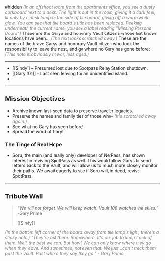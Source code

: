 #hidden 
<span style="color: gray;font-style: italic;">(In an offshoot room from the apartments office, you see a dusty corkboard next to a desk. The light is out in the room, giving it a dark feel, lit only by a desk lamp to the side of the board, giving off a warm white glow. You can see that the board's title has been replaced. Peeking underneath the current name, you see a label reading "Missing Persons Board")</span>
These are the Garys and honorary Vault citizens whose last known locations have been...
<span style="color: gray;font-style: italic;">(The text looks scratched away.)</span>
These are the names of the brave Garys and honorary Vault citizen who took the responsibility to leave the nest, and go where no Gary has gone before:
<span style="color: gray;font-style: italic;">(This note is obviously newer, less aged.)</span>

---

- [[Sindy]] – Presumed lost due to Spotpass Relay Station shutdown.
- [[Gary 101]] - Last seen leaving for an unidentified island.
- 

---

## Mission Objectives
- Archive known last-seen data to preserve traveler legacies.
- Preserve the names and family ties of those who-
<span style="color: gray;font-style: italic;">(It's scratched away again.)</span>
- See what no Gary has seen before!
- Spread the word of Gary!

### The Tinge of Real Hope
- Soru, the main (and really only) developer of NetPass, has shown interest in reviving SpotPass as well. This would allow Garys to send letters back to the Vault, and will allow us to much more closely monitor their paths. We await eagerly to see if Soru will, in deed, revive SpotPass.

---

## Tribute Wall
> *“We will not forget. We will keep watch. Vault 108 watches the skies.”* -Gary Prime
> 
> [[Sindy]]





<span style="color: gray;font-style: italic;">(In the bottom left corner of the board, away from the lamp's light, there's a sticky note.) "They're out there. Somewhere. It's our job to keep track of them. Well, the best we can. But how? We can only know where they go when they leave. And sometimes, not even that. We just...can't track them past the Vault. Past where they say they go." - Gary Prime</span>